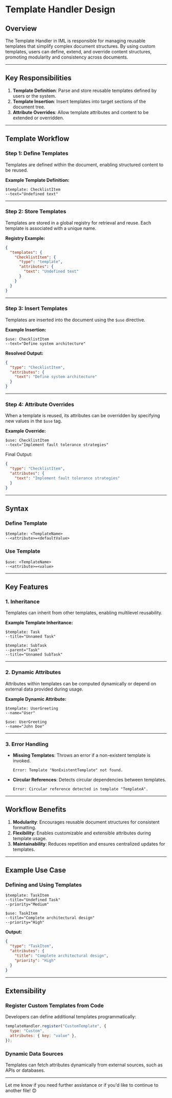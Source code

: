 # Template Handler Design

## Overview

The Template Handler in IML is responsible for managing reusable templates that simplify complex document structures. By
using custom templates, users can define, extend, and override content structures, promoting modularity and consistency
across documents.

---

## Key Responsibilities

1. **Template Definition**: Parse and store reusable templates defined by users or the system.
2. **Template Insertion**: Insert templates into target sections of the document tree.
3. **Attribute Overrides**: Allow template attributes and content to be extended or overridden.

---

## Template Workflow

### Step 1: Define Templates

Templates are defined within the document, enabling structured content to be reused.

**Example Template Definition:**

```plaintext
$template: ChecklistItem
--text="Undefined text"
```

---

### Step 2: Store Templates

Templates are stored in a global registry for retrieval and reuse. Each template is associated with a unique name.

**Registry Example:**

```json
{
  "templates": {
    "ChecklistItem": {
      "type": "template",
      "attributes": {
        "text": "Undefined text"
      }
    }
  }
}
```

---

### Step 3: Insert Templates

Templates are inserted into the document using the `$use` directive.

**Example Insertion:**

```plaintext
$use: ChecklistItem
--text="Define system architecture"
```

**Resolved Output:**

```json
{
  "type": "ChecklistItem",
  "attributes": {
    "text": "Define system architecture"
  }
}
```

---

### Step 4: Attribute Overrides

When a template is reused, its attributes can be overridden by specifying new values in the `$use` tag.

**Example Override:**

```plaintext
$use: ChecklistItem
--text="Implement fault tolerance strategies"
```

Final Output:

```json
{
  "type": "ChecklistItem",
  "attributes": {
    "text": "Implement fault tolerance strategies"
  }
}
```

---

## Syntax

### Define Template

```plaintext
$template: <TemplateName>
--<attribute>=<defaultValue>
```

### Use Template

```plaintext
$use: <TemplateName>
--<attribute>=<value>
```

---

## Key Features

### 1. **Inheritance**

Templates can inherit from other templates, enabling multilevel reusability.

**Example Template Inheritance:**

```plaintext
$template: Task
--title="Unnamed Task"

$template: SubTask
--parent="Task"
--title="Unnamed SubTask"
```

---

### 2. **Dynamic Attributes**

Attributes within templates can be computed dynamically or depend on external data provided during usage.

**Example Dynamic Attribute:**

```plaintext
$template: UserGreeting
--name="User"

$use: UserGreeting
--name="John Doe"
```

---

### 3. **Error Handling**

- **Missing Templates**: Throws an error if a non-existent template is invoked.
  ```plaintext
  Error: Template "NonExistentTemplate" not found.
  ```

- **Circular References**: Detects circular dependencies between templates.
  ```plaintext
  Error: Circular reference detected in template "TemplateA".
  ```

---

## Workflow Benefits

1. **Modularity**: Encourages reusable document structures for consistent formatting.
2. **Flexibility**: Enables customizable and extensible attributes during template usage.
3. **Maintainability**: Reduces repetition and ensures centralized updates for templates.

---

## Example Use Case

### Defining and Using Templates

```plaintext
$template: TaskItem
--title="Undefined Task"
--priority="Medium"

$use: TaskItem
--title="Complete architectural design"
--priority="High"
```

**Output:**

```json
{
  "type": "TaskItem",
  "attributes": {
    "title": "Complete architectural design",
    "priority": "High"
  }
}
```

---

## Extensibility

### Register Custom Templates from Code

Developers can define additional templates programmatically:

```javascript
templateHandler.register("CustomTemplate", {
  type: "Custom",
  attributes: { key: "value" },
});
```

### Dynamic Data Sources

Templates can fetch attributes dynamically from external sources, such as APIs or databases.

---

Let me know if you need further assistance or if you'd like to continue to another file! 😊